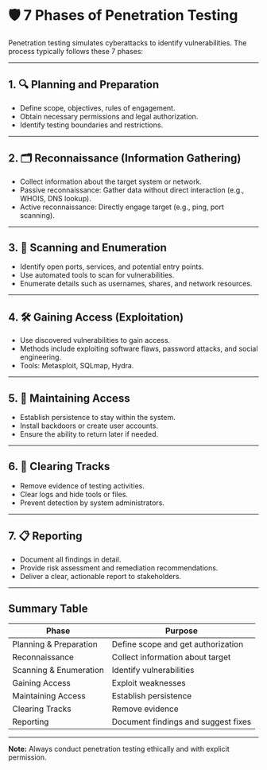 # 🛡️ 7 Phases of Penetration Testing

Penetration testing simulates cyberattacks to identify vulnerabilities. The process typically follows these 7 phases:

---

## 1. 🔍 **Planning and Preparation**
- Define scope, objectives, rules of engagement.
- Obtain necessary permissions and legal authorization.
- Identify testing boundaries and restrictions.

---

## 2. 🗂️ **Reconnaissance (Information Gathering)**
- Collect information about the target system or network.
- Passive reconnaissance: Gather data without direct interaction (e.g., WHOIS, DNS lookup).
- Active reconnaissance: Directly engage target (e.g., ping, port scanning).

---

## 3. 🧭 **Scanning and Enumeration**
- Identify open ports, services, and potential entry points.
- Use automated tools to scan for vulnerabilities.
- Enumerate details such as usernames, shares, and network resources.

---

## 4. 🛠️ **Gaining Access (Exploitation)**
- Use discovered vulnerabilities to gain access.
- Methods include exploiting software flaws, password attacks, and social engineering.
- Tools: Metasploit, SQLmap, Hydra.

---

## 5. 🔐 **Maintaining Access**
- Establish persistence to stay within the system.
- Install backdoors or create user accounts.
- Ensure the ability to return later if needed.

---

## 6. 🧹 **Clearing Tracks**
- Remove evidence of testing activities.
- Clear logs and hide tools or files.
- Prevent detection by system administrators.

---

## 7. 📋 **Reporting**
- Document all findings in detail.
- Provide risk assessment and remediation recommendations.
- Deliver a clear, actionable report to stakeholders.

---

## Summary Table

| Phase                | Purpose                              |
|----------------------|------------------------------------|
| Planning & Preparation| Define scope and get authorization |
| Reconnaissance       | Collect information about target   |
| Scanning & Enumeration| Identify vulnerabilities            |
| Gaining Access       | Exploit weaknesses                  |
| Maintaining Access   | Establish persistence               |
| Clearing Tracks      | Remove evidence                     |
| Reporting            | Document findings and suggest fixes|

---

**Note:** Always conduct penetration testing ethically and with explicit permission.


